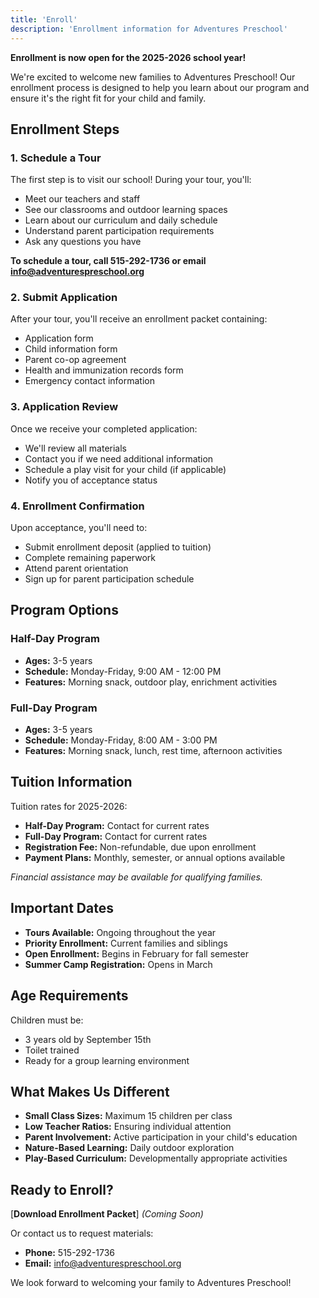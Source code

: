 ```yaml
---
title: 'Enroll'
description: 'Enrollment information for Adventures Preschool'
---
```


**Enrollment is now open for the 2025-2026 school year!**

We're excited to welcome new families to Adventures Preschool! Our enrollment process is designed to help you learn about our program and ensure it's the right fit for your child and family.

## Enrollment Steps

### 1. Schedule a Tour
The first step is to visit our school! During your tour, you'll:
- Meet our teachers and staff
- See our classrooms and outdoor learning spaces
- Learn about our curriculum and daily schedule
- Understand parent participation requirements
- Ask any questions you have

**To schedule a tour, call 515-292-1736 or email info@adventurespreschool.org**

### 2. Submit Application
After your tour, you'll receive an enrollment packet containing:
- Application form
- Child information form
- Parent co-op agreement
- Health and immunization records form
- Emergency contact information

### 3. Application Review
Once we receive your completed application:
- We'll review all materials
- Contact you if we need additional information
- Schedule a play visit for your child (if applicable)
- Notify you of acceptance status

### 4. Enrollment Confirmation
Upon acceptance, you'll need to:
- Submit enrollment deposit (applied to tuition)
- Complete remaining paperwork
- Attend parent orientation
- Sign up for parent participation schedule

## Program Options

### Half-Day Program
- **Ages:** 3-5 years
- **Schedule:** Monday-Friday, 9:00 AM - 12:00 PM
- **Features:** Morning snack, outdoor play, enrichment activities

### Full-Day Program
- **Ages:** 3-5 years
- **Schedule:** Monday-Friday, 8:00 AM - 3:00 PM
- **Features:** Morning snack, lunch, rest time, afternoon activities

## Tuition Information

Tuition rates for 2025-2026:
- **Half-Day Program:** Contact for current rates
- **Full-Day Program:** Contact for current rates
- **Registration Fee:** Non-refundable, due upon enrollment
- **Payment Plans:** Monthly, semester, or annual options available

*Financial assistance may be available for qualifying families.*

## Important Dates

- **Tours Available:** Ongoing throughout the year
- **Priority Enrollment:** Current families and siblings
- **Open Enrollment:** Begins in February for fall semester
- **Summer Camp Registration:** Opens in March

## Age Requirements

Children must be:
- 3 years old by September 15th
- Toilet trained
- Ready for a group learning environment

## What Makes Us Different

- **Small Class Sizes:** Maximum 15 children per class
- **Low Teacher Ratios:** Ensuring individual attention
- **Parent Involvement:** Active participation in your child's education
- **Nature-Based Learning:** Daily outdoor exploration
- **Play-Based Curriculum:** Developmentally appropriate activities

## Ready to Enroll?

[**Download Enrollment Packet**] *(Coming Soon)*

Or contact us to request materials:
- **Phone:** 515-292-1736
- **Email:** info@adventurespreschool.org

We look forward to welcoming your family to Adventures Preschool!